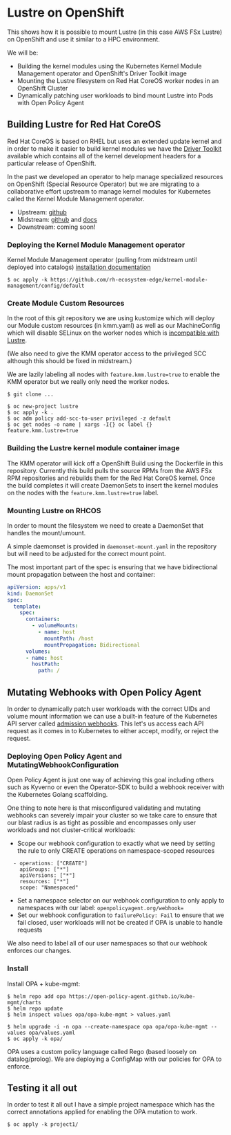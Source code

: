 # Lustre on OpenShift

This shows how it is possible to mount Lustre (in this case AWS FSx Lustre) on
OpenShift and use it similar to a HPC environment.

We will be:

- Building the kernel modules using the Kubernetes Kernel Module Management operator
and OpenShift's Driver Toolkit image
- Mounting the Lustre filesystem on Red Hat CoreOS worker nodes in an OpenShift Cluster
- Dynamically patching user workloads to bind mount Lustre into Pods with Open Policy Agent

## Building Lustre for Red Hat CoreOS

Red Hat CoreOS is based on RHEL but uses an extended update kernel and in order to make
it easier to build kernel modules we have the [Driver Toolkit](https://docs.openshift.com/container-platform/4.12/hardware_enablement/he-driver-toolkit.html) available which contains
all of the kernel development headers for a particular release of OpenShift.

In the past we developed an operator to help manage specialized resources on OpenShift
(Special Resource Operator) but we are migrating to a collaborative effort upstream to
manage kernel modules for Kubernetes called the Kernel Module Management operator.

* Upstream: [github](https://github.com/kubernetes-sigs/kernel-module-management)
* Midstream: [github](https://github.com/rh-ecosystem-edge/kernel-module-management) and [docs](https://openshift-kmm.netlify.app/)
* Downstream: coming soon!

### Deploying the Kernel Module Management operator

Kernel Module Management operator (pulling from midstream until deployed into catalogs) [installation documentation](https://github.com/rh-ecosystem-edge/kernel-module-management/blob/main/docs/mkdocs/documentation/install.md)

```
$ oc apply -k https://github.com/rh-ecosystem-edge/kernel-module-management/config/default
```

### Create Module Custom Resources

In the root of this git repository we are using kustomize which will deploy our Module custom resources (in kmm.yaml)
as well as our MachineConfig which will disable SELinux on the worker nodes which is [incompatible with Lustre](https://access.redhat.com/solutions/31981).

(We also need to give the KMM operator access to the privileged SCC although this should be fixed in midstream.)

We are lazily labeling all nodes with `feature.kmm.lustre=true` to enable the KMM operator but we really only
need the worker nodes.

```
$ git clone ...

$ oc new-project lustre
$ oc apply -k .
$ oc adm policy add-scc-to-user privileged -z default
$ oc get nodes -o name | xargs -I{} oc label {} feature.kmm.lustre=true
```

### Building the Lustre kernel module container image

The KMM operator will kick off a OpenShift Build using the Dockerfile in this repository. Currently this build pulls
the source RPMs from the AWS FSx RPM repositories and rebuilds them for the Red Hat CoreOS kernel. Once the build
completes it will create DaemonSets to insert the kernel modules on the nodes with the `feature.kmm.lustre=true` label.

### Mounting Lustre on RHCOS

In order to mount the filesystem we need to create a DaemonSet that handles the mount/umount.

A simple daemonset is provided in `daemonset-mount.yaml` in the repository but will need to be adjusted for the correct
mount point.

The most important part of the spec is ensuring that we have bidirectional mount propagation between the host and container:

```yaml
apiVersion: apps/v1
kind: DaemonSet
spec:
  template:
    spec:
      containers:
        - volumeMounts:
          - name: host
            mountPath: /host
            mountPropagation: Bidirectional
      volumes:
      - name: host
        hostPath:
          path: /
```

## Mutating Webhooks with Open Policy Agent

In order to dynamically patch user workloads with the correct UIDs and volume mount information
we can use a built-in feature of the Kubernetes API server called [admission webhooks](https://kubernetes.io/docs/reference/access-authn-authz/extensible-admission-controllers/).
This let's us access each API request as it comes in to Kubernetes to either accept,
modify, or reject the request.

### Deploying Open Policy Agent and MutatingWebhookConfiguration

Open Policy Agent is just one way of achieving this goal including others such as Kyverno or even the Operator-SDK to
build a webhook receiver with the Kubernetes Golang scaffolding.

One thing to note here is that misconfigured validating and mutating webhooks can severely impair your cluster so we
take care to ensure that our blast radius is as tight as possible and encompasses only user workloads and not cluster-critical workloads:

- Scope our webhook configuration to exactly what we need by setting the rule to only CREATE operations on namespace-scoped resources

```
  - operations: ["CREATE"]
    apiGroups: ["*"]
    apiVersions: ["*"]
    resources: ["*"]
    scope: "Namespaced"
```
- Set a namespace selector on our webhook configuration to only apply to namespaces with our label: `openpolicyagent.org/webhook=`
- Set our webhook configuration to `failurePolicy: Fail` to ensure that we fail closed, user workloads will not be created if OPA is unable to handle requests 

We also need to label all of our user namespaces so that our webhook enforces our changes.

### Install

Install OPA + kube-mgmt:

```
$ helm repo add opa https://open-policy-agent.github.io/kube-mgmt/charts
$ helm repo update
$ helm inspect values opa/opa-kube-mgmt > values.yaml

$ helm upgrade -i -n opa --create-namespace opa opa/opa-kube-mgmt --values opa/values.yaml
$ oc apply -k opa/
```

OPA uses a custom policy language called Rego (based loosely on datalog/prolog). We are deploying a ConfigMap with our
policies for OPA to enforce.

## Testing it all out

In order to test it all out I have a simple project namespace which has the correct annotations applied for enabling
the OPA mutation to work.

```
$ oc apply -k project1/
```
